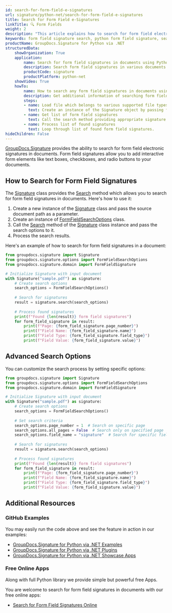 ```yaml
---
id: search-for-form-field-e-signatures
url: signature/python-net/search-for-form-field-e-signatures
title: Search for Form Field e-Signatures
linkTitle: 🔍 Form Fields
weight: 2
description: "This article explains how to search for form field electronic signatures within document pages using GroupDocs.Signature for Python via .NET API."
keywords: form field signature search, python form field signature, search form field signatures
productName: GroupDocs.Signature for Python via .NET
structuredData:
    showOrganization: True
    application:    
        name: Search for form field signatures in documents using Python    
        description: Search form field signatures in various documents fast and easily with Python language and GroupDocs.Signature for Python via .NET APIs
        productCode: signature
        productPlatform: python-net 
    showVideo: True
    howTo:
        name: How to search any form field signatures in documents using Python 
        description: Get additional information of searching form field signatures in documents with Python
        steps:
        - name: Load file which belongs to various supported file types
          text: Create an instance of the Signature object by passing file path or stream as a constructor parameter.
        - name: Get list of form field signatures 
          text: Call the search method providing appropriate signature type.
        - name: Process list of found signatures
          text: Loop through list of found form field signatures.
hideChildren: False
---
```


[GroupDocs.Signature](https://products.groupdocs.com/signature/python-net) provides the ability to search for form field electronic signatures in documents. Form field signatures allow you to add interactive form elements like text boxes, checkboxes, and radio buttons to your documents.

## How to Search for Form Field Signatures

The [Signature](https://reference.groupdocs.com/signature/python-net/groupdocs.signature/signature/) class provides the [Search](https://reference.groupdocs.com/signature/python-net/groupdocs.signature/signature/search/) method which allows you to search for form field signatures in documents. Here's how to use it:

1. Create a new instance of the [Signature](https://reference.groupdocs.com/signature/python-net/groupdocs.signature/signature/) class and pass the source document path as a parameter.
2. Create an instance of [FormFieldSearchOptions](https://reference.groupdocs.com/signature/python-net/groupdocs.signature.options/formfieldsearchoptions/) class.
3. Call the [Search](https://reference.groupdocs.com/signature/python-net/groupdocs.signature/signature/search/) method of the [Signature](https://reference.groupdocs.com/signature/python-net/groupdocs.signature/signature/) class instance and pass the search options to it.
4. Process the search results.

Here's an example of how to search for form field signatures in a document:

```python
from groupdocs.signature import Signature
from groupdocs.signature.options import FormFieldSearchOptions
from groupdocs.signature.domain import FormFieldSignature

# Initialize Signature with input document
with Signature("sample.pdf") as signature:
    # Create search options
    search_options = FormFieldSearchOptions()
    
    # Search for signatures
    result = signature.search(search_options)
    
    # Process found signatures
    print(f"Found {len(result)} form field signatures")
    for form_field_signature in result:
        print(f"Page: {form_field_signature.page_number}")
        print(f"Field Name: {form_field_signature.name}")
        print(f"Field Type: {form_field_signature.field_type}")
        print(f"Field Value: {form_field_signature.value}")
```

## Advanced Search Options

You can customize the search process by setting specific options:

```python
from groupdocs.signature import Signature
from groupdocs.signature.options import FormFieldSearchOptions
from groupdocs.signature.domain import FormFieldSignature

# Initialize Signature with input document
with Signature("sample.pdf") as signature:
    # Create search options
    search_options = FormFieldSearchOptions()
    
    # Set search criteria
    search_options.page_number = 1  # Search on specific page
    search_options.all_pages = False  # Search only on specified page
    search_options.field_name = "signature"  # Search for specific field name
    
    # Search for signatures
    result = signature.search(search_options)
    
    # Process found signatures
    print(f"Found {len(result)} form field signatures")
    for form_field_signature in result:
        print(f"Page: {form_field_signature.page_number}")
        print(f"Field Name: {form_field_signature.name}")
        print(f"Field Type: {form_field_signature.field_type}")
        print(f"Field Value: {form_field_signature.value}")
```

## Additional Resources

### GitHub Examples

You may easily run the code above and see the feature in action in our examples:

* [GroupDocs.Signature for Python via .NET Examples](https://github.com/groupdocs-signature/GroupDocs.Signature-for-Python-via-.NET)
* [GroupDocs.Signature for Python via .NET Plugins](https://github.com/groupdocs-signature/GroupDocs.Signature-for-Python-via-.NET-Plugins)
* [GroupDocs.Signature for Python via .NET Showcase Apps](https://github.com/groupdocs-signature/GroupDocs.Signature-for-Python-via-.NET-Showcase)

### Free Online Apps

Along with full Python library we provide simple but powerful free Apps.

You are welcome to search for form field signatures in documents with our free online apps:

* [Search for Form Field Signatures Online](https://products.groupdocs.app/signature/family)
